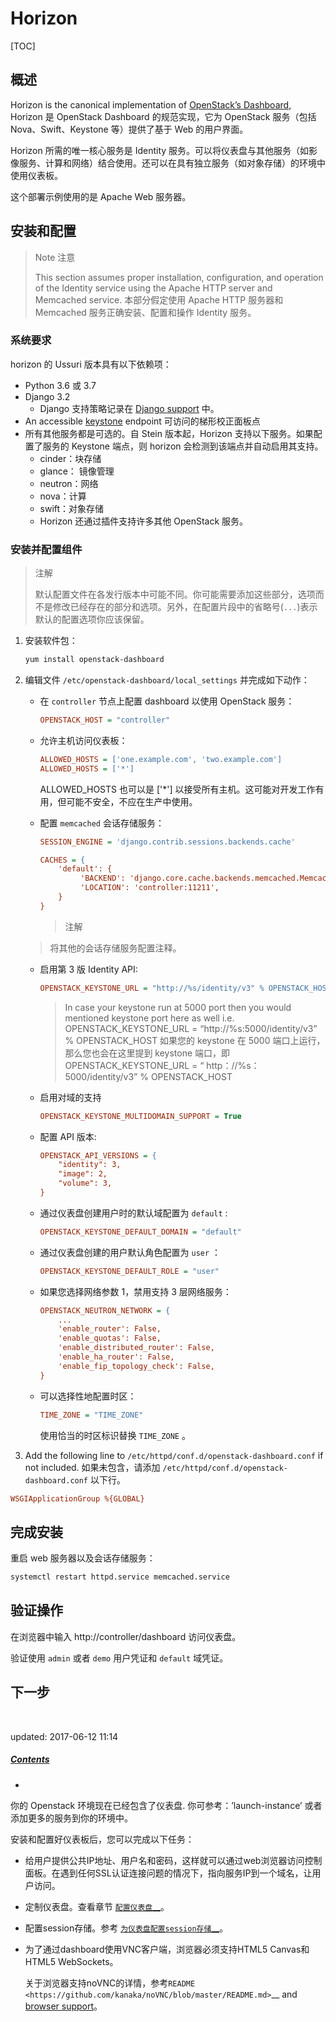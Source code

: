 # Horizon

[TOC]

## 概述

Horizon is the canonical implementation of [OpenStack’s Dashboard](https://github.com/openstack/horizon), 
Horizon 是 OpenStack Dashboard 的规范实现，它为 OpenStack 服务（包括 Nova、Swift、Keystone 等）提供了基于 Web 的用户界面。

Horizon 所需的唯一核心服务是 Identity 服务。可以将仪表盘与其他服务（如影像服务、计算和网络）结合使用。还可以在具有独立服务（如对象存储）的环境中使用仪表板。

这个部署示例使用的是 Apache Web 服务器。

## 安装和配置

> Note 注意
>
> This section assumes proper installation, configuration, and operation of the Identity service using the Apache HTTP server and Memcached service.
> 本部分假定使用 Apache HTTP 服务器和 Memcached 服务正确安装、配置和操作 Identity 服务。

### 系统要求

horizon 的 Ussuri 版本具有以下依赖项：

- Python 3.6 或 3.7
- Django 3.2
  - Django 支持策略记录在 [Django support](https://docs.openstack.org/horizon/yoga/contributor/policies/supported-software.html#django-support) 中。
- An accessible [keystone](https://docs.openstack.org/keystone/latest/) endpoint
  可访问的梯形校正面板点
- 所有其他服务都是可选的。自 Stein 版本起，Horizon 支持以下服务。如果配置了服务的 Keystone 端点，则 horizon 会检测到该端点并自动启用其支持。
  - cinder：块存储
  - glance： 镜像管理
  - neutron：网络
  - nova：计算
  - swift：对象存储
  - Horizon 还通过插件支持许多其他 OpenStack 服务。

### 安装并配置组件

> 注解
>
> 默认配置文件在各发行版本中可能不同。你可能需要添加这些部分，选项而不是修改已经存在的部分和选项。另外，在配置片段中的省略号(`...`)表示默认的配置选项你应该保留。

1. 安装软件包：

   ```bash
   yum install openstack-dashboard
   ```

1. 编辑文件 `/etc/openstack-dashboard/local_settings` 并完成如下动作：

   - 在 `controller` 节点上配置 dashboard 以使用 OpenStack 服务：

     ```ini
     OPENSTACK_HOST = "controller"
     ```

   - 允许主机访问仪表板：

     ```ini
     ALLOWED_HOSTS = ['one.example.com', 'two.example.com']
     ALLOWED_HOSTS = ['*']
     ```

     ALLOWED_HOSTS 也可以是  ['*']  以接受所有主机。这可能对开发工作有用，但可能不安全，不应在生产中使用。

   - 配置 `memcached` 会话存储服务：

     ```ini
     SESSION_ENGINE = 'django.contrib.sessions.backends.cache'
     
     CACHES = {
         'default': {
              'BACKEND': 'django.core.cache.backends.memcached.MemcachedCache',
              'LOCATION': 'controller:11211',
         }
     }
     ```

     > 注解
   >
     > 将其他的会话存储服务配置注释。

   - 启用第 3 版 Identity API:

     ```ini
     OPENSTACK_KEYSTONE_URL = "http://%s/identity/v3" % OPENSTACK_HOST
     ```

     > In case your keystone run at 5000 port then you would mentioned keystone port here as well i.e. OPENSTACK_KEYSTONE_URL = “http://%s:5000/identity/v3” % OPENSTACK_HOST
     > 如果您的 keystone 在 5000 端口上运行，那么您也会在这里提到 keystone 端口，即 OPENSTACK_KEYSTONE_URL = “ http：//%s：5000/identity/v3” % OPENSTACK_HOST

   - 启用对域的支持

     ```ini
     OPENSTACK_KEYSTONE_MULTIDOMAIN_SUPPORT = True
     ```

   - 配置 API 版本:

     ```ini
     OPENSTACK_API_VERSIONS = {
         "identity": 3,
         "image": 2,
         "volume": 3,
     }
     ```

   - 通过仪表盘创建用户时的默认域配置为 `default` :

     ```ini
     OPENSTACK_KEYSTONE_DEFAULT_DOMAIN = "default"
     ```

   - 通过仪表盘创建的用户默认角色配置为 `user` ：

     ```ini
     OPENSTACK_KEYSTONE_DEFAULT_ROLE = "user"
     ```

   - 如果您选择网络参数 1，禁用支持 3 层网络服务：

     ```ini
     OPENSTACK_NEUTRON_NETWORK = {
         ...
         'enable_router': False,
         'enable_quotas': False,
         'enable_distributed_router': False,
         'enable_ha_router': False,
         'enable_fip_topology_check': False,
     }
     ```
     
   - 可以选择性地配置时区：

     ```ini
     TIME_ZONE = "TIME_ZONE"
     ```

     使用恰当的时区标识替换 `TIME_ZONE` 。

1. Add the following line to `/etc/httpd/conf.d/openstack-dashboard.conf` if not included.
  如果未包含，请添加 `/etc/httpd/conf.d/openstack-dashboard.conf` 以下行。

  ```ini
  WSGIApplicationGroup %{GLOBAL}
  ```

## 完成安装

重启 web 服务器以及会话存储服务：

```bash
systemctl restart httpd.service memcached.service
```

## 验证操作

在浏览器中输入 http://controller/dashboard 访问仪表盘。

验证使用 `admin` 或者 `demo` 用户凭证和 `default` 域凭证。

## 下一步

​                              

updated: 2017-06-12 11:14

##### [Contents](https://docs.openstack.org/mitaka/zh_CN/install-guide-rdo/index.html)

- 

你的 Openstack 环境现在已经包含了仪表盘. 你可参考：’launch-instance’ 或者添加更多的服务到你的环境中。

安装和配置好仪表板后，您可以完成以下任务：

- 给用户提供公共IP地址、用户名和密码，这样就可以通过web浏览器访问控制面板。在遇到任何SSL认证连接问题的情况下，指向服务IP到一个域名，让用户访问。

- 定制仪表盘。查看章节 [`配置仪表盘`__](https://docs.openstack.org/mitaka/zh_CN/install-guide-rdo/horizon-next-steps.html#id1)。

- 配置session存储。参考 [`为仪表盘配置session存储`__](https://docs.openstack.org/mitaka/zh_CN/install-guide-rdo/horizon-next-steps.html#id1)。

- 为了通过dashboard使用VNC客户端，浏览器必须支持HTML5 Canvas和HTML5 WebSockets。

  关于浏览器支持noVNC的详情，参考`README <https://github.com/kanaka/noVNC/blob/master/README.md>`__ and [browser support](https://github.com/kanaka/noVNC/wiki/Browser-support)。